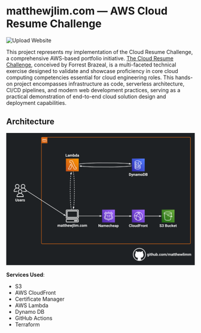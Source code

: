 # matthewjlim.com — AWS Cloud Resume Challenge

![Upload Website](https://github.com/matthewlimm/matthewjlim.com/actions/workflows/front-end-cicd.yml/badge.svg)

This project represents my implementation of the Cloud Resume Challenge, a comprehensive AWS-based portfolio initiative. [The Cloud Resume Challenge](https://cloudresumechallenge.dev/), conceived by Forrest Brazeal, is a multi-faceted technical exercise designed to validate and showcase proficiency in core cloud computing competencies essential for cloud engineering roles. This hands-on project encompasses infrastructure as code, serverless architecture, CI/CD pipelines, and modern web development practices, serving as a practical demonstration of end-to-end cloud solution design and deployment capabilities.

## Architecture

![Architecture Diagram](img/matthewlim-architecture.png)

**Services Used**:

- S3
- AWS CloudFront
- Certificate Manager
- AWS Lambda
- Dynamo DB
- GitHub Actions
- Terraform
